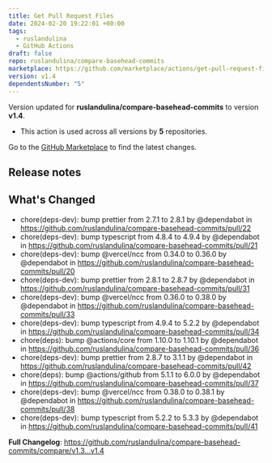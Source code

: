 ```yaml
---
title: Get Pull Request Files
date: 2024-02-20 19:22:01 +00:00
tags:
  - ruslandulina
  - GitHub Actions
draft: false
repo: ruslandulina/compare-basehead-commits
marketplace: https://github.com/marketplace/actions/get-pull-request-files
version: v1.4
dependentsNumber: "5"
---
```



Version updated for **ruslandulina/compare-basehead-commits** to version **v1.4**.
- This action is used across all versions by **5** repositories.

Go to the [GitHub Marketplace](https://github.com/marketplace/actions/get-pull-request-files) to find the latest changes.

## Release notes

## What's Changed
* chore(deps-dev): bump prettier from 2.7.1 to 2.8.1 by @dependabot in https://github.com/ruslandulina/compare-basehead-commits/pull/22
* chore(deps-dev): bump typescript from 4.8.4 to 4.9.4 by @dependabot in https://github.com/ruslandulina/compare-basehead-commits/pull/21
* chore(deps-dev): bump @vercel/ncc from 0.34.0 to 0.36.0 by @dependabot in https://github.com/ruslandulina/compare-basehead-commits/pull/20
* chore(deps-dev): bump prettier from 2.8.1 to 2.8.7 by @dependabot in https://github.com/ruslandulina/compare-basehead-commits/pull/31
* chore(deps-dev): bump @vercel/ncc from 0.36.0 to 0.38.0 by @dependabot in https://github.com/ruslandulina/compare-basehead-commits/pull/33
* chore(deps-dev): bump typescript from 4.9.4 to 5.2.2 by @dependabot in https://github.com/ruslandulina/compare-basehead-commits/pull/34
* chore(deps): bump @actions/core from 1.10.0 to 1.10.1 by @dependabot in https://github.com/ruslandulina/compare-basehead-commits/pull/36
* chore(deps-dev): bump prettier from 2.8.7 to 3.1.1 by @dependabot in https://github.com/ruslandulina/compare-basehead-commits/pull/42
* chore(deps): bump @actions/github from 5.1.1 to 6.0.0 by @dependabot in https://github.com/ruslandulina/compare-basehead-commits/pull/37
* chore(deps-dev): bump @vercel/ncc from 0.38.0 to 0.38.1 by @dependabot in https://github.com/ruslandulina/compare-basehead-commits/pull/38
* chore(deps-dev): bump typescript from 5.2.2 to 5.3.3 by @dependabot in https://github.com/ruslandulina/compare-basehead-commits/pull/41


**Full Changelog**: https://github.com/ruslandulina/compare-basehead-commits/compare/v1.3...v1.4
